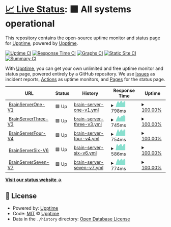 # [📈 Live Status](https://upptime.github.io/upptime): <!--live status--> **🟩 All systems operational**

This repository contains the open-source uptime monitor and status page for [Upptime](https://upptime.js.org), powered by [Upptime](https://github.com/upptime/upptime).

[![Uptime CI](https://github.com/brainsys/upptime/workflows/Uptime%20CI/badge.svg)](https://github.com/brainsys/upptime/actions?query=workflow%3A%22Uptime+CI%22)
[![Response Time CI](https://github.com/brainsys/upptime/workflows/Response%20Time%20CI/badge.svg)](https://github.com/brainsys/upptime/actions?query=workflow%3A%22Response+Time+CI%22)
[![Graphs CI](https://github.com/brainsys/upptime/workflows/Graphs%20CI/badge.svg)](https://github.com/brainsys/upptime/actions?query=workflow%3A%22Graphs+CI%22)
[![Static Site CI](https://github.com/brainsys/upptime/workflows/Static%20Site%20CI/badge.svg)](https://github.com/brainsys/upptime/actions?query=workflow%3A%22Static+Site+CI%22)
[![Summary CI](https://github.com/brainsys/upptime/workflows/Summary%20CI/badge.svg)](https://github.com/brainsys/upptime/actions?query=workflow%3A%22Summary+CI%22)

With [Upptime](https://upptime.js.org), you can get your own unlimited and free uptime monitor and status page, powered entirely by a GitHub repository. We use [Issues](https://github.com/upptime/upptime/issues) as incident reports, [Actions](https://github.com/brainsys/upptime/actions) as uptime monitors, and [Pages](https://upptime.github.io/upptime) for the status page.

<!--start: status pages-->
<!-- This summary is generated by Upptime (https://github.com/upptime/upptime) -->
<!-- Do not edit this manually, your changes will be overwritten -->
<!-- prettier-ignore -->
| URL | Status | History | Response Time | Uptime |
| --- | ------ | ------- | ------------- | ------ |
| <img alt="" src="https://favicons.githubusercontent.com/v1.brainsys.co.uk" height="13"> [BrainServerOne-V1](https://v1.brainsys.co.uk) | 🟩 Up | [brain-server-one-v1.yml](https://github.com/brainsys/upptime/commits/HEAD/history/brain-server-one-v1.yml) | <details><summary><img alt="Response time graph" src="./graphs/brain-server-one-v1/response-time-week.png" height="20"> 798ms</summary><br><a href="https://status.brainsys.com/history/brain-server-one-v1"><img alt="Response time 798" src="https://img.shields.io/endpoint?url=https%3A%2F%2Fraw.githubusercontent.com%2Fbrainsys%2Fupptime%2FHEAD%2Fapi%2Fbrain-server-one-v1%2Fresponse-time.json"></a><br><a href="https://status.brainsys.com/history/brain-server-one-v1"><img alt="24-hour response time 798" src="https://img.shields.io/endpoint?url=https%3A%2F%2Fraw.githubusercontent.com%2Fbrainsys%2Fupptime%2FHEAD%2Fapi%2Fbrain-server-one-v1%2Fresponse-time-day.json"></a><br><a href="https://status.brainsys.com/history/brain-server-one-v1"><img alt="7-day response time 798" src="https://img.shields.io/endpoint?url=https%3A%2F%2Fraw.githubusercontent.com%2Fbrainsys%2Fupptime%2FHEAD%2Fapi%2Fbrain-server-one-v1%2Fresponse-time-week.json"></a><br><a href="https://status.brainsys.com/history/brain-server-one-v1"><img alt="30-day response time 798" src="https://img.shields.io/endpoint?url=https%3A%2F%2Fraw.githubusercontent.com%2Fbrainsys%2Fupptime%2FHEAD%2Fapi%2Fbrain-server-one-v1%2Fresponse-time-month.json"></a><br><a href="https://status.brainsys.com/history/brain-server-one-v1"><img alt="1-year response time 798" src="https://img.shields.io/endpoint?url=https%3A%2F%2Fraw.githubusercontent.com%2Fbrainsys%2Fupptime%2FHEAD%2Fapi%2Fbrain-server-one-v1%2Fresponse-time-year.json"></a></details> | <details><summary><a href="https://status.brainsys.com/history/brain-server-one-v1">100.00%</a></summary><a href="https://status.brainsys.com/history/brain-server-one-v1"><img alt="All-time uptime 100.00%" src="https://img.shields.io/endpoint?url=https%3A%2F%2Fraw.githubusercontent.com%2Fbrainsys%2Fupptime%2FHEAD%2Fapi%2Fbrain-server-one-v1%2Fuptime.json"></a><br><a href="https://status.brainsys.com/history/brain-server-one-v1"><img alt="24-hour uptime 100.00%" src="https://img.shields.io/endpoint?url=https%3A%2F%2Fraw.githubusercontent.com%2Fbrainsys%2Fupptime%2FHEAD%2Fapi%2Fbrain-server-one-v1%2Fuptime-day.json"></a><br><a href="https://status.brainsys.com/history/brain-server-one-v1"><img alt="7-day uptime 100.00%" src="https://img.shields.io/endpoint?url=https%3A%2F%2Fraw.githubusercontent.com%2Fbrainsys%2Fupptime%2FHEAD%2Fapi%2Fbrain-server-one-v1%2Fuptime-week.json"></a><br><a href="https://status.brainsys.com/history/brain-server-one-v1"><img alt="30-day uptime 100.00%" src="https://img.shields.io/endpoint?url=https%3A%2F%2Fraw.githubusercontent.com%2Fbrainsys%2Fupptime%2FHEAD%2Fapi%2Fbrain-server-one-v1%2Fuptime-month.json"></a><br><a href="https://status.brainsys.com/history/brain-server-one-v1"><img alt="1-year uptime 100.00%" src="https://img.shields.io/endpoint?url=https%3A%2F%2Fraw.githubusercontent.com%2Fbrainsys%2Fupptime%2FHEAD%2Fapi%2Fbrain-server-one-v1%2Fuptime-year.json"></a></details>
| <img alt="" src="https://favicons.githubusercontent.com/v3.brainsys.co.uk" height="13"> [BrainServerThree-V3](https://v3.brainsys.co.uk) | 🟩 Up | [brain-server-three-v3.yml](https://github.com/brainsys/upptime/commits/HEAD/history/brain-server-three-v3.yml) | <details><summary><img alt="Response time graph" src="./graphs/brain-server-three-v3/response-time-week.png" height="20"> 745ms</summary><br><a href="https://status.brainsys.com/history/brain-server-three-v3"><img alt="Response time 745" src="https://img.shields.io/endpoint?url=https%3A%2F%2Fraw.githubusercontent.com%2Fbrainsys%2Fupptime%2FHEAD%2Fapi%2Fbrain-server-three-v3%2Fresponse-time.json"></a><br><a href="https://status.brainsys.com/history/brain-server-three-v3"><img alt="24-hour response time 745" src="https://img.shields.io/endpoint?url=https%3A%2F%2Fraw.githubusercontent.com%2Fbrainsys%2Fupptime%2FHEAD%2Fapi%2Fbrain-server-three-v3%2Fresponse-time-day.json"></a><br><a href="https://status.brainsys.com/history/brain-server-three-v3"><img alt="7-day response time 745" src="https://img.shields.io/endpoint?url=https%3A%2F%2Fraw.githubusercontent.com%2Fbrainsys%2Fupptime%2FHEAD%2Fapi%2Fbrain-server-three-v3%2Fresponse-time-week.json"></a><br><a href="https://status.brainsys.com/history/brain-server-three-v3"><img alt="30-day response time 745" src="https://img.shields.io/endpoint?url=https%3A%2F%2Fraw.githubusercontent.com%2Fbrainsys%2Fupptime%2FHEAD%2Fapi%2Fbrain-server-three-v3%2Fresponse-time-month.json"></a><br><a href="https://status.brainsys.com/history/brain-server-three-v3"><img alt="1-year response time 745" src="https://img.shields.io/endpoint?url=https%3A%2F%2Fraw.githubusercontent.com%2Fbrainsys%2Fupptime%2FHEAD%2Fapi%2Fbrain-server-three-v3%2Fresponse-time-year.json"></a></details> | <details><summary><a href="https://status.brainsys.com/history/brain-server-three-v3">100.00%</a></summary><a href="https://status.brainsys.com/history/brain-server-three-v3"><img alt="All-time uptime 100.00%" src="https://img.shields.io/endpoint?url=https%3A%2F%2Fraw.githubusercontent.com%2Fbrainsys%2Fupptime%2FHEAD%2Fapi%2Fbrain-server-three-v3%2Fuptime.json"></a><br><a href="https://status.brainsys.com/history/brain-server-three-v3"><img alt="24-hour uptime 100.00%" src="https://img.shields.io/endpoint?url=https%3A%2F%2Fraw.githubusercontent.com%2Fbrainsys%2Fupptime%2FHEAD%2Fapi%2Fbrain-server-three-v3%2Fuptime-day.json"></a><br><a href="https://status.brainsys.com/history/brain-server-three-v3"><img alt="7-day uptime 100.00%" src="https://img.shields.io/endpoint?url=https%3A%2F%2Fraw.githubusercontent.com%2Fbrainsys%2Fupptime%2FHEAD%2Fapi%2Fbrain-server-three-v3%2Fuptime-week.json"></a><br><a href="https://status.brainsys.com/history/brain-server-three-v3"><img alt="30-day uptime 100.00%" src="https://img.shields.io/endpoint?url=https%3A%2F%2Fraw.githubusercontent.com%2Fbrainsys%2Fupptime%2FHEAD%2Fapi%2Fbrain-server-three-v3%2Fuptime-month.json"></a><br><a href="https://status.brainsys.com/history/brain-server-three-v3"><img alt="1-year uptime 100.00%" src="https://img.shields.io/endpoint?url=https%3A%2F%2Fraw.githubusercontent.com%2Fbrainsys%2Fupptime%2FHEAD%2Fapi%2Fbrain-server-three-v3%2Fuptime-year.json"></a></details>
| <img alt="" src="https://favicons.githubusercontent.com/v4.brainsys.co.uk" height="13"> [BrainServerFour-V4](https://v4.brainsys.co.uk) | 🟩 Up | [brain-server-four-v4.yml](https://github.com/brainsys/upptime/commits/HEAD/history/brain-server-four-v4.yml) | <details><summary><img alt="Response time graph" src="./graphs/brain-server-four-v4/response-time-week.png" height="20"> 754ms</summary><br><a href="https://status.brainsys.com/history/brain-server-four-v4"><img alt="Response time 754" src="https://img.shields.io/endpoint?url=https%3A%2F%2Fraw.githubusercontent.com%2Fbrainsys%2Fupptime%2FHEAD%2Fapi%2Fbrain-server-four-v4%2Fresponse-time.json"></a><br><a href="https://status.brainsys.com/history/brain-server-four-v4"><img alt="24-hour response time 754" src="https://img.shields.io/endpoint?url=https%3A%2F%2Fraw.githubusercontent.com%2Fbrainsys%2Fupptime%2FHEAD%2Fapi%2Fbrain-server-four-v4%2Fresponse-time-day.json"></a><br><a href="https://status.brainsys.com/history/brain-server-four-v4"><img alt="7-day response time 754" src="https://img.shields.io/endpoint?url=https%3A%2F%2Fraw.githubusercontent.com%2Fbrainsys%2Fupptime%2FHEAD%2Fapi%2Fbrain-server-four-v4%2Fresponse-time-week.json"></a><br><a href="https://status.brainsys.com/history/brain-server-four-v4"><img alt="30-day response time 754" src="https://img.shields.io/endpoint?url=https%3A%2F%2Fraw.githubusercontent.com%2Fbrainsys%2Fupptime%2FHEAD%2Fapi%2Fbrain-server-four-v4%2Fresponse-time-month.json"></a><br><a href="https://status.brainsys.com/history/brain-server-four-v4"><img alt="1-year response time 754" src="https://img.shields.io/endpoint?url=https%3A%2F%2Fraw.githubusercontent.com%2Fbrainsys%2Fupptime%2FHEAD%2Fapi%2Fbrain-server-four-v4%2Fresponse-time-year.json"></a></details> | <details><summary><a href="https://status.brainsys.com/history/brain-server-four-v4">100.00%</a></summary><a href="https://status.brainsys.com/history/brain-server-four-v4"><img alt="All-time uptime 100.00%" src="https://img.shields.io/endpoint?url=https%3A%2F%2Fraw.githubusercontent.com%2Fbrainsys%2Fupptime%2FHEAD%2Fapi%2Fbrain-server-four-v4%2Fuptime.json"></a><br><a href="https://status.brainsys.com/history/brain-server-four-v4"><img alt="24-hour uptime 100.00%" src="https://img.shields.io/endpoint?url=https%3A%2F%2Fraw.githubusercontent.com%2Fbrainsys%2Fupptime%2FHEAD%2Fapi%2Fbrain-server-four-v4%2Fuptime-day.json"></a><br><a href="https://status.brainsys.com/history/brain-server-four-v4"><img alt="7-day uptime 100.00%" src="https://img.shields.io/endpoint?url=https%3A%2F%2Fraw.githubusercontent.com%2Fbrainsys%2Fupptime%2FHEAD%2Fapi%2Fbrain-server-four-v4%2Fuptime-week.json"></a><br><a href="https://status.brainsys.com/history/brain-server-four-v4"><img alt="30-day uptime 100.00%" src="https://img.shields.io/endpoint?url=https%3A%2F%2Fraw.githubusercontent.com%2Fbrainsys%2Fupptime%2FHEAD%2Fapi%2Fbrain-server-four-v4%2Fuptime-month.json"></a><br><a href="https://status.brainsys.com/history/brain-server-four-v4"><img alt="1-year uptime 100.00%" src="https://img.shields.io/endpoint?url=https%3A%2F%2Fraw.githubusercontent.com%2Fbrainsys%2Fupptime%2FHEAD%2Fapi%2Fbrain-server-four-v4%2Fuptime-year.json"></a></details>
| <img alt="" src="https://favicons.githubusercontent.com/v6.brainsys.co.uk" height="13"> [BrainServerSix-V6](http://v6.brainsys.co.uk) | 🟩 Up | [brain-server-six-v6.yml](https://github.com/brainsys/upptime/commits/HEAD/history/brain-server-six-v6.yml) | <details><summary><img alt="Response time graph" src="./graphs/brain-server-six-v6/response-time-week.png" height="20"> 586ms</summary><br><a href="https://status.brainsys.com/history/brain-server-six-v6"><img alt="Response time 586" src="https://img.shields.io/endpoint?url=https%3A%2F%2Fraw.githubusercontent.com%2Fbrainsys%2Fupptime%2FHEAD%2Fapi%2Fbrain-server-six-v6%2Fresponse-time.json"></a><br><a href="https://status.brainsys.com/history/brain-server-six-v6"><img alt="24-hour response time 586" src="https://img.shields.io/endpoint?url=https%3A%2F%2Fraw.githubusercontent.com%2Fbrainsys%2Fupptime%2FHEAD%2Fapi%2Fbrain-server-six-v6%2Fresponse-time-day.json"></a><br><a href="https://status.brainsys.com/history/brain-server-six-v6"><img alt="7-day response time 586" src="https://img.shields.io/endpoint?url=https%3A%2F%2Fraw.githubusercontent.com%2Fbrainsys%2Fupptime%2FHEAD%2Fapi%2Fbrain-server-six-v6%2Fresponse-time-week.json"></a><br><a href="https://status.brainsys.com/history/brain-server-six-v6"><img alt="30-day response time 586" src="https://img.shields.io/endpoint?url=https%3A%2F%2Fraw.githubusercontent.com%2Fbrainsys%2Fupptime%2FHEAD%2Fapi%2Fbrain-server-six-v6%2Fresponse-time-month.json"></a><br><a href="https://status.brainsys.com/history/brain-server-six-v6"><img alt="1-year response time 586" src="https://img.shields.io/endpoint?url=https%3A%2F%2Fraw.githubusercontent.com%2Fbrainsys%2Fupptime%2FHEAD%2Fapi%2Fbrain-server-six-v6%2Fresponse-time-year.json"></a></details> | <details><summary><a href="https://status.brainsys.com/history/brain-server-six-v6">100.00%</a></summary><a href="https://status.brainsys.com/history/brain-server-six-v6"><img alt="All-time uptime 100.00%" src="https://img.shields.io/endpoint?url=https%3A%2F%2Fraw.githubusercontent.com%2Fbrainsys%2Fupptime%2FHEAD%2Fapi%2Fbrain-server-six-v6%2Fuptime.json"></a><br><a href="https://status.brainsys.com/history/brain-server-six-v6"><img alt="24-hour uptime 100.00%" src="https://img.shields.io/endpoint?url=https%3A%2F%2Fraw.githubusercontent.com%2Fbrainsys%2Fupptime%2FHEAD%2Fapi%2Fbrain-server-six-v6%2Fuptime-day.json"></a><br><a href="https://status.brainsys.com/history/brain-server-six-v6"><img alt="7-day uptime 100.00%" src="https://img.shields.io/endpoint?url=https%3A%2F%2Fraw.githubusercontent.com%2Fbrainsys%2Fupptime%2FHEAD%2Fapi%2Fbrain-server-six-v6%2Fuptime-week.json"></a><br><a href="https://status.brainsys.com/history/brain-server-six-v6"><img alt="30-day uptime 100.00%" src="https://img.shields.io/endpoint?url=https%3A%2F%2Fraw.githubusercontent.com%2Fbrainsys%2Fupptime%2FHEAD%2Fapi%2Fbrain-server-six-v6%2Fuptime-month.json"></a><br><a href="https://status.brainsys.com/history/brain-server-six-v6"><img alt="1-year uptime 100.00%" src="https://img.shields.io/endpoint?url=https%3A%2F%2Fraw.githubusercontent.com%2Fbrainsys%2Fupptime%2FHEAD%2Fapi%2Fbrain-server-six-v6%2Fuptime-year.json"></a></details>
| <img alt="" src="https://favicons.githubusercontent.com/v7.brainsys.co.uk" height="13"> [BrainServerSeven-V7](https://v7.brainsys.co.uk) | 🟩 Up | [brain-server-seven-v7.yml](https://github.com/brainsys/upptime/commits/HEAD/history/brain-server-seven-v7.yml) | <details><summary><img alt="Response time graph" src="./graphs/brain-server-seven-v7/response-time-week.png" height="20"> 774ms</summary><br><a href="https://status.brainsys.com/history/brain-server-seven-v7"><img alt="Response time 774" src="https://img.shields.io/endpoint?url=https%3A%2F%2Fraw.githubusercontent.com%2Fbrainsys%2Fupptime%2FHEAD%2Fapi%2Fbrain-server-seven-v7%2Fresponse-time.json"></a><br><a href="https://status.brainsys.com/history/brain-server-seven-v7"><img alt="24-hour response time 774" src="https://img.shields.io/endpoint?url=https%3A%2F%2Fraw.githubusercontent.com%2Fbrainsys%2Fupptime%2FHEAD%2Fapi%2Fbrain-server-seven-v7%2Fresponse-time-day.json"></a><br><a href="https://status.brainsys.com/history/brain-server-seven-v7"><img alt="7-day response time 774" src="https://img.shields.io/endpoint?url=https%3A%2F%2Fraw.githubusercontent.com%2Fbrainsys%2Fupptime%2FHEAD%2Fapi%2Fbrain-server-seven-v7%2Fresponse-time-week.json"></a><br><a href="https://status.brainsys.com/history/brain-server-seven-v7"><img alt="30-day response time 774" src="https://img.shields.io/endpoint?url=https%3A%2F%2Fraw.githubusercontent.com%2Fbrainsys%2Fupptime%2FHEAD%2Fapi%2Fbrain-server-seven-v7%2Fresponse-time-month.json"></a><br><a href="https://status.brainsys.com/history/brain-server-seven-v7"><img alt="1-year response time 774" src="https://img.shields.io/endpoint?url=https%3A%2F%2Fraw.githubusercontent.com%2Fbrainsys%2Fupptime%2FHEAD%2Fapi%2Fbrain-server-seven-v7%2Fresponse-time-year.json"></a></details> | <details><summary><a href="https://status.brainsys.com/history/brain-server-seven-v7">100.00%</a></summary><a href="https://status.brainsys.com/history/brain-server-seven-v7"><img alt="All-time uptime 100.00%" src="https://img.shields.io/endpoint?url=https%3A%2F%2Fraw.githubusercontent.com%2Fbrainsys%2Fupptime%2FHEAD%2Fapi%2Fbrain-server-seven-v7%2Fuptime.json"></a><br><a href="https://status.brainsys.com/history/brain-server-seven-v7"><img alt="24-hour uptime 100.00%" src="https://img.shields.io/endpoint?url=https%3A%2F%2Fraw.githubusercontent.com%2Fbrainsys%2Fupptime%2FHEAD%2Fapi%2Fbrain-server-seven-v7%2Fuptime-day.json"></a><br><a href="https://status.brainsys.com/history/brain-server-seven-v7"><img alt="7-day uptime 100.00%" src="https://img.shields.io/endpoint?url=https%3A%2F%2Fraw.githubusercontent.com%2Fbrainsys%2Fupptime%2FHEAD%2Fapi%2Fbrain-server-seven-v7%2Fuptime-week.json"></a><br><a href="https://status.brainsys.com/history/brain-server-seven-v7"><img alt="30-day uptime 100.00%" src="https://img.shields.io/endpoint?url=https%3A%2F%2Fraw.githubusercontent.com%2Fbrainsys%2Fupptime%2FHEAD%2Fapi%2Fbrain-server-seven-v7%2Fuptime-month.json"></a><br><a href="https://status.brainsys.com/history/brain-server-seven-v7"><img alt="1-year uptime 100.00%" src="https://img.shields.io/endpoint?url=https%3A%2F%2Fraw.githubusercontent.com%2Fbrainsys%2Fupptime%2FHEAD%2Fapi%2Fbrain-server-seven-v7%2Fuptime-year.json"></a></details>

<!--end: status pages-->

[**Visit our status website →**](https://upptime.github.io/upptime)

## 📄 License

- Powered by: [Upptime](https://github.com/upptime/upptime)
- Code: [MIT](./LICENSE) © [Upptime](https://upptime.js.org)
- Data in the `./history` directory: [Open Database License](https://opendatacommons.org/licenses/odbl/1-0/)
